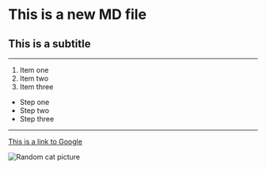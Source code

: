 # This is a new MD file

## This is a subtitle

---

1. Item one
2. Item two
3. Item three

- Step one
- Step two
- Step three

---

[This is a link to Google](https://google.com)

![Random cat picture](https://cataas.com/cat)
